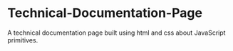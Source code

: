# Technical-Documentation-Page
A technical documentation page built using html and css about JavaScript primitives.
